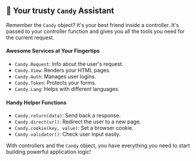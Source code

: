 ## 🤝 Your trusty `Candy` Assistant

Remember the `Candy` object? It's your best friend inside a controller. It's passed to your controller function and gives you all the tools you need for the current request.

#### Awesome Services at Your Fingertips

*   `Candy.Request`: Info about the user's request.
*   `Candy.View`: Renders your HTML pages.
*   `Candy.Auth`: Manages user logins.
*   `Candy.Token`: Protects your forms.
*   `Candy.Lang`: Helps with different languages.

#### Handy Helper Functions

*   `Candy.return(data)`: Send back a response.
*   `Candy.direct(url)`: Redirect the user to a new page.
*   `Candy.cookie(key, value)`: Set a browser cookie.
*   `Candy.validator()`: Check user input easily.

With controllers and the `Candy` object, you have everything you need to start building powerful application logic!

